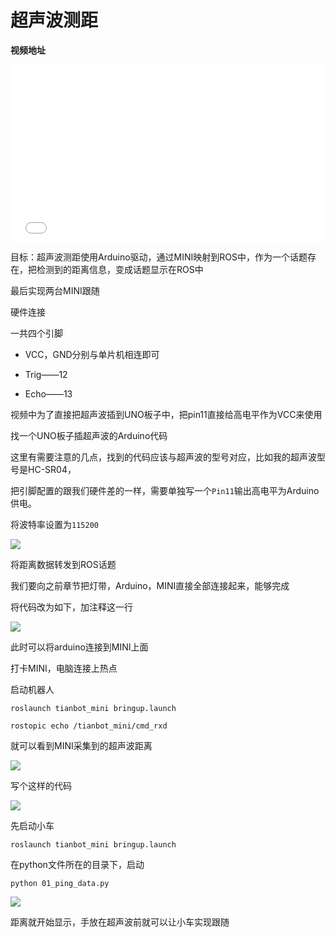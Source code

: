 # 超声波测距

**视频地址**

<div style="position: relative; padding-bottom: 56.25%; height: 0;">
  <iframe src="//player.bilibili.com/player.html?aid=591302202&bvid=BV15q4y1R7hR&cid=430571209&p=1&autoplay=0" frameborder="no" scrolling="no" 
    style="position: absolute; top: 0; left: 0; width: 100%; height: 100%;"></iframe>
</div>

目标：超声波测距使用Arduino驱动，通过MINI映射到ROS中，作为一个话题存在，把检测到的距离信息，变成话题显示在ROS中

最后实现两台MINI跟随

硬件连接

一共四个引脚

- VCC，GND分别与单片机相连即可

- Trig——12

- Echo——13

视频中为了直接把超声波插到UNO板子中，把pin11直接给高电平作为VCC来使用

找一个UNO板子插超声波的Arduino代码

这里有需要注意的几点，找到的代码应该与超声波的型号对应，比如我的超声波型号是HC-SR04，

把引脚配置的跟我们硬件差的一样，需要单独写一个`Pin11`输出高电平为Arduino供电。

将波特率设置为`115200`

![](https://tianbot-pic.oss-cn-beijing.aliyuncs.com/tianbot-pic/Tianbot-Doc202310311559662.webp)

将距离数据转发到ROS话题

我们要向之前章节把灯带，Arduino，MINI直接全部连接起来，能够完成

将代码改为如下，加注释这一行

![](https://tianbot-pic.oss-cn-beijing.aliyuncs.com/tianbot-pic/Tianbot-Doc202310311559288.webp)

此时可以将arduino连接到MINI上面

打卡MINI，电脑连接上热点

启动机器人
```shell
roslaunch tianbot_mini bringup.launch
```

```shell
rostopic echo /tianbot_mini/cmd_rxd
```

就可以看到MINI采集到的超声波距离

![](https://tianbot-pic.oss-cn-beijing.aliyuncs.com/tianbot-pic/Tianbot-Doc202310311559542.webp)

写个这样的代码

![](https://tianbot-pic.oss-cn-beijing.aliyuncs.com/tianbot-pic/Tianbot-Doc202310311600767.webp)

先启动小车
```shell
roslaunch tianbot_mini bringup.launch
```

在python文件所在的目录下，启动

```shell
python 01_ping_data.py
```

![](https://tianbot-pic.oss-cn-beijing.aliyuncs.com/tianbot-pic/Tianbot-Doc202310311600547.webp)

距离就开始显示，手放在超声波前就可以让小车实现跟随